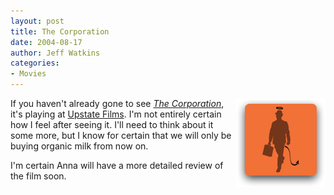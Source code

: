 ```yaml
---
layout: post
title: The Corporation
date: 2004-08-17
author: Jeff Watkins
categories:
- Movies
---
```


<a href="http://www.thecorporation.com"> <img style="float:right" alt="The Corporation" title="The Corporation" src="/images/thecorporation.png" ></a>

If you haven't already gone to see <a href="http://www.thecorporation.com"><i>The Corporation</i></a>, it's playing at <a href="http://www.upstatefilms.com/">Upstate Films</a>. I'm not entirely certain how I feel after seeing it. I'll need to think about it some more, but I know for certain that we will only be buying organic milk from now on.

I'm certain Anna will have a more detailed review of the film soon.